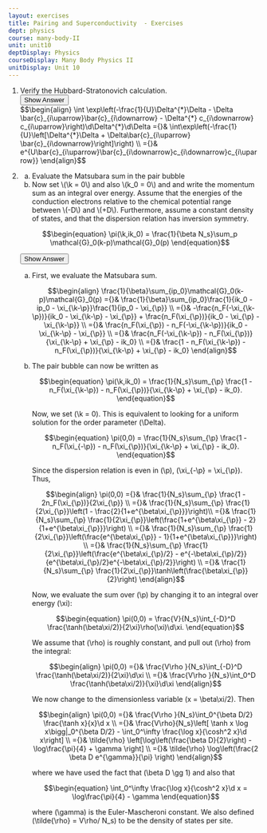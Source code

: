 ```yaml
---
layout: exercises
title: Pairing and Superconductivity  - Exercises
dept: physics
course: many-body-II
unit: unit10
deptDisplay: Physics
courseDisplay: Many Body Physics II
unitDisplay: Unit 10
---
```

<ol>
<li> <div class="exercise">  Verify the Hubbard-Stratonovich calculation. 

<div class="answerBox"> 
 <button onclick="myFunction('answer3')" class="answerButton">Show Answer</button> 
 <div  id='answer3' class="answer" >
$$\begin{align}
\int \exp\left(-\frac{1}{U}\Delta^{*}\Delta - \Delta \bar{c}_{i\uparrow}\bar{c}_{i\downarrow} - \Delta^{*} c_{i\downarrow} c_{i\uparrow}\right)\d\Delta^{*}\d\Delta ={}& \int\exp\left(-\frac{1}{U}\left[\Delta^{*}\Delta + \Delta\bar{c}_{i\uparrow} \bar{c}_{i\downarrow}\right]\right) \\
={}& e^{U\bar{c}_{i\uparrow}\bar{c}_{i\downarrow}c_{i\downarrow}c_{i\uparrow}}
\end{align}$$
</div> 
 </div>

</div> </li>
<li> <div class="exercise">  

<ol type="a">
<li> Evaluate the Matsubara sum in the pair bubble
</li>
<li> Now set \(\k = 0\) and also \(k_0 = 0\) and and write the momentum sum as an integral over energy. Assume that the energies of the conduction electrons relative to the chemical potential range between \(-D\) and \(+D\). Furthermore, assume a constant density of states, and that the dispersion relation has inversion symmetry.
</li></ol>

$$\begin{equation}
\pi(\k,ik_0) = \frac{1}{\beta N_s}\sum_p \mathcal{G}_0(k-p)\mathcal{G}_0(p)
\end{equation}$$

<div class="answerBox"> 
 <button onclick="myFunction('answer21')" class="answerButton">Show Answer</button> 
 <div  id='answer21' class="answer" >
<ol type="a">
<li> 
First, we evaluate the Matsubara sum. 

$$\begin{align}
\frac{1}{\beta}\sum_{ip_0}\mathcal{G}_0(k-p)\mathcal{G}_0(p) ={}& \frac{1}{\beta}\sum_{ip_0}\frac{1}{ik_0 - ip_0 - \xi_{\k-\p}}\frac{1}{ip_0 - \xi_{\p}} \\
={}& -\frac{n_F(-\xi_{\k-\p})}{ik_0 - \xi_{\k-\p} - \xi_{\p}} + \frac{n_F(\xi_{\p})}{ik_0 - \xi_{\p} - \xi_{\k-\p}} \\
={}& \frac{n_F(\xi_{\p}) - n_F(-\xi_{\k-\p})}{ik_0 - \xi_{\k-\p} - \xi_{\p}} \\
={}& \frac{n_F(-\xi_{\k-\p}) - n_F(\xi_{\p})}{\xi_{\k-\p} + \xi_{\p} - ik_0} \\
={}& \frac{1 - n_F(\xi_{\k-\p}) - n_F(\xi_{\p})}{\xi_{\k-\p} + \xi_{\p} - ik_0} 
\end{align}$$

</li>
<li> The pair bubble can now be written as 

$$\begin{equation}
\pi(\k,ik_0) = \frac{1}{N_s}\sum_{\p} \frac{1 - n_F(\xi_{\k-\p}) - n_F(\xi_{\p})}{\xi_{\k-\p} + \xi_{\p} - ik_0}.
\end{equation}$$

Now, we set \(\k = 0\). This is equivalent to looking for a uniform solution for the order parameter \(\Delta\). 

$$\begin{equation}
\pi(0,0) = \frac{1}{N_s}\sum_{\p} \frac{1 - n_F(\xi_{-\p}) - n_F(\xi_{\p})}{\xi_{\k-\p} + \xi_{\p} - ik_0}.
\end{equation}$$

Since the dispersion relation is even in \(\p\), \(\xi_{-\p} = \xi_{\p}\). Thus, 

$$\begin{align}
\pi(0,0) ={}& \frac{1}{N_s}\sum_{\p} \frac{1 - 2n_F(\xi_{\p})}{2\xi_{\p}} \\
={}& \frac{1}{N_s}\sum_{\p} \frac{1}{2\xi_{\p}}\left(1 - \frac{2}{1+e^{\beta\xi_{\p}}}\right)\\
={}& \frac{1}{N_s}\sum_{\p} \frac{1}{2\xi_{\p}}\left(\frac{1+e^{\beta\xi_{\p}} - 2}{1+e^{\beta\xi_{\p}}}\right) \\
={}& \frac{1}{N_s}\sum_{\p} \frac{1}{2\xi_{\p}}\left(\frac{e^{\beta\xi_{\p}} - 1}{1+e^{\beta\xi_{\p}}}\right) \\
={}& \frac{1}{N_s}\sum_{\p} \frac{1}{2\xi_{\p}}\left(\frac{e^{\beta\xi_{\p}/2} - e^{-\beta\xi_{\p}/2}}{e^{\beta\xi_{\p}/2}e^{-\beta\xi_{\p}/2}}\right) \\
={}& \frac{1}{N_s}\sum_{\p} \frac{1}{2\xi_{\p}}\tanh\left(\frac{\beta\xi_{\p}}{2}\right)
\end{align}$$

Now, we evaluate the sum over \(\p\) by changing it to an integral over energy \(\xi\):

$$\begin{equation}
\pi(0,0) = \frac{V}{N_s}\int_{-D}^D \frac{\tanh(\beta\xi/2)}{2\xi}\rho(\xi)\d\xi.
\end{equation}$$

We assume that \(\rho\) is roughly constant, and pull out \(\rho\) from the integral:

$$\begin{align}
\pi(0,0) ={}& \frac{V\rho }{N_s}\int_{-D}^D \frac{\tanh(\beta\xi/2)}{2\xi}\d\xi \\
={}& \frac{V\rho }{N_s}\int_0^D \frac{\tanh(\beta\xi/2)}{\xi}\d\xi
\end{align}$$

We now change to the dimensionless variable \(x = \beta\xi/2\). Then 

$$\begin{align}
\pi(0,0) ={}& \frac{V\rho }{N_s}\int_0^{\beta D/2} \frac{\tanh x}{x}\d x \\
={}& \frac{V\rho}{N_s}\left[ \tanh x \log x\bigg|_0^{\beta D/2} - \int_0^\infty \frac{\log x}{\cosh^2 x}\d x\right] \\
={}& \tilde{\rho} \left[\log\left(\frac{\beta D}{2}\right) - \log\frac{\pi}{4} + \gamma \right] \\
={}& \tilde{\rho} \log\left(\frac{2 \beta D e^{\gamma}}{\pi} \right) 
\end{align}$$

where we have used the fact that \(\beta D \gg 1\) and also that

$$\begin{equation}
\int_0^\infty \frac{\log x}{\cosh^2 x}\d x = \log\frac{\pi}{4} - \gamma
\end{equation}$$

where \(\gamma\) is the Euler-Mascheroni constant. We also defined \(\tilde{\rho} = V\rho/ N_s\) to be the density of states per site. 

</li></ol>
</div> 
 </div>

</div> </li></ol>

